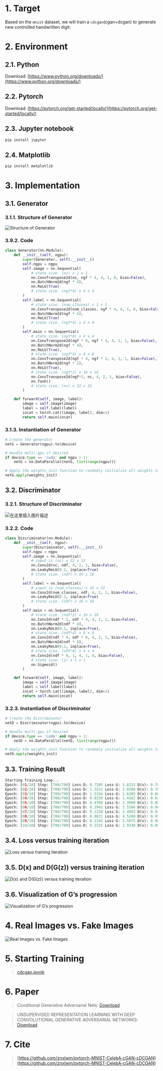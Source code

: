 # 1. Target
Based on the `mnist` dataset, we will train a `cdcgan`(cgan+dcgan) to generate new controlled handwritten digit.
# 2. Environment
## 2.1. Python
Download: [https://www.python.org/downloads/](https://www.python.org/downloads/)
## 2.2. Pytorch
Download: [https://pytorch.org/get-started/locally/](https://pytorch.org/get-started/locally/)
## 2.3. Jupyter notebook
```bash
pip install jupyter
```
## 2.4. Matplotlib
```bash
pip install matplotlib
```
# 3. Implementation
## 3.1. Generator
### 3.1.1. Structure of Generator
![Structure of Generator](https://img-blog.csdnimg.cn/20210322111750788.png#pic_center)

### 3.9.2. Code
```python
class Generator(nn.Module):
    def __init__(self, ngpu):
        super(Generator, self).__init__()
        self.ngpu = ngpu
        self.image = nn.Sequential(
            # state size. (nz) x 1 x 1
            nn.ConvTranspose2d(nz, ngf * 4, 4, 1, 0, bias=False),
            nn.BatchNorm2d(ngf * 4),
            nn.ReLU(True)
            # state size. (ngf*4) x 4 x 4
        )
        self.label = nn.Sequential(
            # state size. (num_classes) x 1 x 1
            nn.ConvTranspose2d(num_classes, ngf * 4, 4, 1, 0, bias=False),
            nn.BatchNorm2d(ngf * 4),
            nn.ReLU(True)
            # state size. (ngf*4) x 4 x 4
        )
        self.main = nn.Sequential(
            # state size. (ngf*8) x 4 x 4
            nn.ConvTranspose2d(ngf * 8, ngf * 4, 4, 2, 1, bias=False),
            nn.BatchNorm2d(ngf * 4),
            nn.ReLU(True),
            # state size. (ngf*4) x 8 x 8
            nn.ConvTranspose2d(ngf * 4, ngf * 2, 4, 2, 1, bias=False),
            nn.BatchNorm2d(ngf * 2),
            nn.ReLU(True),
            # state size. (ngf*2) x 16 x 16
            nn.ConvTranspose2d(ngf*2, nc, 4, 2, 1, bias=False),
            nn.Tanh()
            # state size. (nc) x 32 x 32
        )

    def forward(self, image, label):
        image = self.image(image)
        label = self.label(label)
        incat = torch.cat((image, label), dim=1)
        return self.main(incat)
```
### 3.1.3. Instantiation of Generator
```python
# Create the generator
netG = Generator(ngpu).to(device)

# Handle multi-gpu if desired
if device.type == 'cuda' and ngpu > 1:
    netG = nn.DataParallel(netG, list(range(ngpu)))

# Apply the weights_init function to randomly initialize all weights to mean=0, stdev=0.2.
netG.apply(weights_init)
```
## 3.2. Discriminator
### 3.2.1. Structure of Discriminator
![在这里插入图片描述](https://img-blog.csdnimg.cn/20210322111933227.png#pic_center)

### 3.2.2. Code
```python
class Discriminator(nn.Module):
    def __init__(self, ngpu):
        super(Discriminator, self).__init__()
        self.ngpu = ngpu
        self.image = nn.Sequential(
            # input is (nc) x 32 x 32
            nn.Conv2d(nc, ndf, 4, 2, 1, bias=False),
            nn.LeakyReLU(0.2, inplace=True)
            # state size. (ndf) x 16 x 16
        )
        self.label = nn.Sequential(
            # input is (num_classes) x 32 x 32
            nn.Conv2d(num_classes, ndf, 4, 2, 1, bias=False),
            nn.LeakyReLU(0.2, inplace=True)
            # state size. (ndf) x 16 x 16
        )
        self.main = nn.Sequential(
            # state size. (ndf*2) x 16 x 16
            nn.Conv2d(ndf * 2, ndf * 4, 4, 2, 1, bias=False),
            nn.BatchNorm2d(ndf * 4),
            nn.LeakyReLU(0.2, inplace=True),
            # state size. (ndf*4) x 8 x 8
            nn.Conv2d(ndf * 4, ndf * 8, 4, 2, 1, bias=False),
            nn.BatchNorm2d(ndf * 8),
            nn.LeakyReLU(0.2, inplace=True),
            # state size. (ndf*8) x 4 x 4
            nn.Conv2d(ndf * 8, 1, 4, 1, 0, bias=False),
            # state size. (1) x 1 x 1
            nn.Sigmoid()
        )

    def forward(self, image, label):
        image = self.image(image)
        label = self.label(label)
        incat = torch.cat((image, label), dim=1)
        return self.main(incat)
```
### 3.2.3. Instantiation of Discriminator
```python
# Create the Discriminator
netD = Discriminator(ngpu).to(device)

# Handle multi-gpu if desired
if device.type == 'cuda' and ngpu > 1:
    netD = nn.DataParallel(netD, list(range(ngpu)))

# Apply the weights_init function to randomly initialize all weights to mean=0, stdev=0.2.
netD.apply(weights_init)
```
## 3.3. Training Result
```python
Starting Training Loop...
Epoch: [01/10] Step: [700/700] Loss-D: 0.7205 Loss-G: 1.8315 D(x): 0.7095 D(G(z)): [0.2365/0.2161] Time: 115s
Epoch: [02/10] Step: [700/700] Loss-D: 1.3231 Loss-G: 2.0508 D(x): 0.7644 D(G(z)): [0.5831/0.1654] Time: 116s
Epoch: [03/10] Step: [700/700] Loss-D: 1.5194 Loss-G: 2.6285 D(x): 0.8626 D(G(z)): [0.6982/0.0936] Time: 110s
Epoch: [04/10] Step: [700/700] Loss-D: 0.8259 Loss-G: 1.4162 D(x): 0.6474 D(G(z)): [0.2771/0.2739] Time: 111s
Epoch: [05/10] Step: [700/700] Loss-D: 0.4708 Loss-G: 2.3000 D(x): 0.8081 D(G(z)): [0.1971/0.1272] Time: 111s
Epoch: [06/10] Step: [700/700] Loss-D: 0.3941 Loss-G: 3.5506 D(x): 0.9606 D(G(z)): [0.2575/0.0391] Time: 118s
Epoch: [07/10] Step: [700/700] Loss-D: 0.1330 Loss-G: 3.4693 D(x): 0.9434 D(G(z)): [0.0690/0.0441] Time: 113s
Epoch: [08/10] Step: [700/700] Loss-D: 0.0821 Loss-G: 4.5200 D(x): 0.9502 D(G(z)): [0.0279/0.0196] Time: 112s
Epoch: [09/10] Step: [700/700] Loss-D: 0.1145 Loss-G: 2.5075 D(x): 0.9040 D(G(z)): [0.0084/0.1038] Time: 111s
Epoch: [10/10] Step: [700/700] Loss-D: 0.3325 Loss-G: 2.9338 D(x): 0.8902 D(G(z)): [0.1730/0.0727] Time: 111s
```
## 3.4. Loss versus training iteration
![Loss versus training iteration](https://img-blog.csdnimg.cn/20210322113206948.png#pic_center)

## 3.5. D(x) and D(G(z)) versus training iteration
![D(x) and D(G(z)) versus training iteration](https://img-blog.csdnimg.cn/20210322113323904.png#pic_center)

## 3.6. Visualization of G’s progression
![Visualization of G’s progression](https://img-blog.csdnimg.cn/20210322121524514.gif)


# 4. Real Images vs. Fake Images
![Real Images vs. Fake Images](comparation.jpg)


# 5. Starting Training
> [cdcgan.ipynb](cdcgan.ipynb)

# 6. Paper
> Conditional Generative Adversarial Nets: [Download](https://arxiv.org/pdf/1411.1784.pdf)

> UNSUPERVISED REPRESENTATION LEARNING WITH DEEP CONVOLUTIONAL GENERATIVE ADVERSARIAL NETWORKS: [Download](https://papers.nips.cc/paper/5423-generative-adversarial-nets.pdf)
# 7. Cite
> [https://github.com/znxlwm/pytorch-MNIST-CelebA-cGAN-cDCGAN](https://github.com/znxlwm/pytorch-MNIST-CelebA-cGAN-cDCGAN)